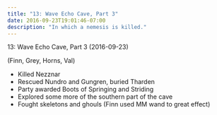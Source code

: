 ```yaml
---
title: "13: Wave Echo Cave, Part 3"
date: 2016-09-23T19:01:46-07:00
description: "In which a nemesis is killed."
---
```


13: Wave Echo Cave, Part 3 (2016-09-23)

(Finn, Grey, Horns, Val)

- Killed Nezznar
- Rescued Nundro and Gungren, buried Tharden
- Party awarded Boots of Springing and Striding
- Explored some more of the southern part of the cave
- Fought skeletons and ghouls (Finn used MM wand to great effect)

